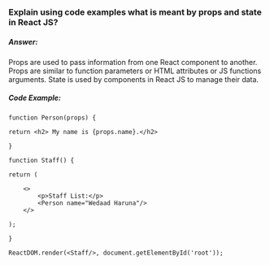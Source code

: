 ### Explain using code examples what is meant by props and state in React JS?

##### Answer:
Props are used to pass information from one React component to another. Props are similar to function parameters or HTML attributes or JS functions arguments. State is used by components in React JS to manage their data. 

##### Code Example:

`function Person(props) {`

    return <h2> My name is {props.name}.</h2>
`}`

`function Staff() {`

    return (

        <>
            <p>Staff List:</p>
            <Person name="Wedaad Haruna"/>
        </>

    );
`}`

`ReactDOM.render(<Staff/>, document.getElementById('root'));`